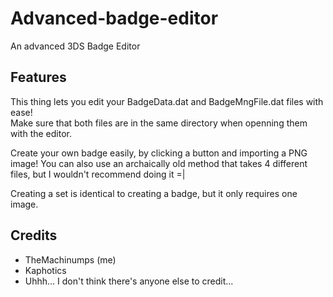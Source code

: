 # Advanced-badge-editor
An advanced 3DS Badge Editor

## Features
This thing lets you edit your BadgeData.dat and BadgeMngFile.dat files with ease!  
Make sure that both files are in the same directory when openning them with the editor.

Create your own badge easily, by clicking a button and importing a PNG image!
You can also use an archaically old method that takes 4 different files, but I wouldn't recommend doing it =|

Creating a set is identical to creating a badge, but it only requires one image.

## Credits
  - TheMachinumps (me)
  - Kaphotics
  - Uhhh... I don't think there's anyone else to credit...
